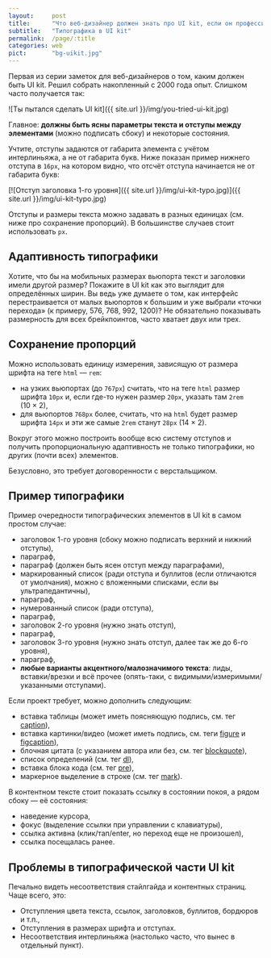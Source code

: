```yaml
---
layout:     post
title:      "Что веб-дизайнер должен знать про UI kit, если он профессионал"
subtitle:   "Типографика в UI kit"
permalink:  /page/:title
categories: web
pict:       "bg-uikit.jpg"
---
```


Первая из серии заметок для веб-дизайнеров о том, каким должен быть UI kit. Решил собрать накопленный с 2000 года опыт. Слишком часто получается так:

![Ты пытался сделать UI kit]({{ site.url }}/img/you-tried-ui-kit.jpg)


Главное: **должны быть ясны параметры текста и отступы между элементами** (можно подписать сбоку) и некоторые состояния.

Учтите, отступы задаются от гaбарита элемента с учётом интерлиньяжа, а не от гaбарита букв. Ниже показан пример нижнего отступа в `16px`, на котором видно, что отсчёт отступа начинается не от гaбарита букв:

[![Отступ заголовка 1-го уровня]({{ site.url }}/img/ui-kit-typo.jpg)]({{ site.url }}/img/ui-kit-typo.jpg)

Отступы и размеры текста можно задавать в разных единицах (см. ниже про сохранение пропорций). В большинстве случаев стоит использовать `px`.



## Адаптивность типографики

Хотите, что бы на мобильных размерах вьюпорта текст и заголовки имели другой размер? Покажите в UI kit как это выглядит для определённых ширин. Вы ведь уже думаете о том, как интерфейс перестраивается от малых вьюпортов к большим и уже выбрали «точки перехода» (к примеру, 576, 768, 992, 1200)? Не обязательно показывать размерность для всех брейкпоинтов, часто хватает двух или трех.



## Сохранение пропорций

Mожно использовать единицу измерения, зависящую от размера шрифта на теге `html` — `rem`:

- на узких вьюпортах (до `767px`) считать, что на теге `html` размер шрифта `10px` и, если где-то нужен размер `20px`, указать там `2rem` (10 × 2),
- для вьюпортов `768px` более, считать, что на `html` будет размер шрифта `14px` и эти же самые `2rem` станут `28px` (14 × 2).

Вокруг этого можно построить вообще всю систему отступов и получить пропорциональную адаптивность не только типографики, но других (почти всех) элементов.

Безусловно, это требует договоренности с верстальщиком.



## Пример типографики

Пример очередности типографических элементов в UI kit в самом простом случае:

- заголовок 1-го уровня (сбоку можно подписать верхний и нижний отступы),
- парагрaф,
- парагрaф (должен быть ясен отступ между парагрaфами),
- маркированный список (ради отступа и буллитов (если отличаются от умолчания), можно с вложенными списками, если вы ультрапедантичны),
- парагрaф,
- нумерованный список (ради отступа),
- парагрaф,
- заголовок 2-го уровня (нужно знать отступ),
- парагрaф,
- заголовок 3-го уровня (нужно знать отступ, далее так же до 6-го уровня),
- парагрaф,
- **любые варианты акцентного/малозначимого текста**: лиды, вставки/врезки и всё прочее (опять-таки, с видимыми/измеримыми/указанными отступами).

Если проект требует, можно дополнить следующим:

- вставка таблицы (может иметь поясняющую подпись, см. тег [caption](https://webref.ru/html/caption)),
- вставка картинки/видео (может иметь подпись, см. теги [figure](https://webref.ru/html/figure) и [figcaption](https://webref.ru/html/figcaption)),
- блочная цитата (с указанием автора или без, см. тег [blockquote](https://webref.ru/html/blockquote)),
- список определений (см. тег [dl](https://webref.ru/html/dl)),
- вставка блока кода (см. тег [pre](https://webref.ru/html/pre)),
- маркерное выделение в строке (см. тег [mark](https://webref.ru/html/mark)).

В контентном тексте стоит показать ссылку в состоянии покоя, а рядом сбоку — её состояния:

- наведение курсора,
- фокус (выделение ссылки при управлении с клавиатуры),
- ссылка активна (клик/тап/enter, но переход еще не произошел),
- ссылка посещалась ранее.



## Проблемы в типографической части UI kit

Печально видеть несоответствия стайлгайда и контентных страниц. Чаще всего, это:

- Отступления цвета текста, ссылок, заголовков, буллитов, бордюров и т.п.,
- Отступления в размерах шрифта и отступах.
- Несоответствия интерлиньяжа (настолько часто, что вынес в отдельный пункт).

